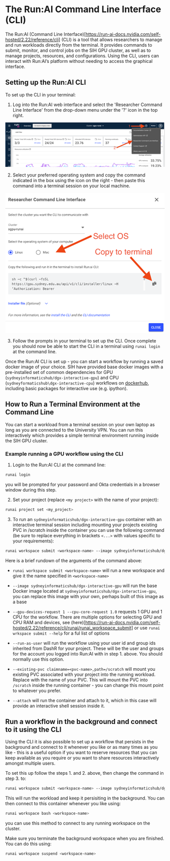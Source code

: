 # The Run:AI Command Line Interface (CLI)

The Run:AI (Command Line Interface)[https://run-ai-docs.nvidia.com/self-hosted/2.22/reference/cli] (CLI) is a tool that allows researchers to manage and run workloads directly from the terminal. It provides commands to submit, monitor, and control jobs on the SIH GPU cluster, as well as to manage projects, resources, and configurations. Using the CLI, users can interact with Run:AI’s platform without needing to access the graphical interface.

## Setting up the Run:AI CLI

To set up the CLI in your terminal:

1. Log into the Run:AI web interface and select the 'Researcher Command Line Interface' from the drop-down menu under the '?' icon in the top right.

![](../fig/researcher_command_line_interface.png)

2. Select your preferred operating system and copy the command indicated in the box using the icon on the right - then paste this command into a terminal session on your local machine.

![](../fig/install_cli.png)

3. Follow the prompts in your terminal to set up the CLI. Once complete you should now be able to start the CLI in a terminal using `runai login` at the command line.

Once the Run:AI CLI is set up - you can start a workflow by running a saved docker image of your choice. SIH have provided base docker images with a pre-installed set of common dependencies for GPU (`sydneyinformaticshub/dgx-interactive-gpu`) and CPU (`sydneyformaticshub\dgx-interactive-cpu`) workflows on [dockerhub](https://hub.docker.com/u/sydneyinformaticshub), including basic packages for interactive use (e.g. ipython).


## How to Run a Terminal Environment at the Command Line

You can start a workload from a terminal session on your own laptop as long as you are connected to the University VPN. You can run this interactively which provides a simple terminal environment running inside the SIH GPU cluster.

### Example running a GPU workflow using the CLI

1. Login to the Run:AI CLI at the command line:

```bash
runai login
```

you will be prompted for your password and Okta credentials in a browser window during this step.

2. Set your project (replace `<my project>` with the name of your project):

```bash
runai project set <my_project>
```

3. To run an `sydneyinformaticshub/dgx-interactive-gpu` container with an interactive terminal session including mounting your projects existing PVC in /scratch inside the container you can use the following command (be sure to replace everything in brackets `<...>` with values specific to your requirements):

```bash
runai workspace submit <workspace-name> --image sydneyinformaticshub/dgx-interactive-gpu --gpu-devices-request 1 --cpu-core-request 1.0 --run-as-user --existing-pvc claimname=<pvc-name>,path=/scratch --attach
```

Here is a brief rundown of the arguments of the command above:

- `runai workspace submit <workspace-name>` will run a new workspace and give it the name specified in `<workspace-name>`

- `--image sydneyinformaticshub/dgx-interactive-gpu` will run the base Docker image located at `sydneyinformaticshub/dgx-interactive-gpu`, you can replace this image with your own, perhaps built of this image as a base

- `--gpu-devices-request 1 --cpu-core-request 1.0` requests 1 GPU and 1 CPU for the workflow. There are multiple options for selecting GPU and CPU RAM and devices, see (here)[https://run-ai-docs.nvidia.com/self-hosted/2.22/reference/cli/runai/runai_workspace_submit] or use `runai wrkspace submit --help` for a ful list of options

- `--run-as-user` will run the workflow using your user id and group ids inherited from DashR for your project. These will be the user and groups for the account you logged into Run:AI with in step 1. above. You should normally use this option.

- `--existing-pvc claimname=<pvc-name>,path=/scratch` will mount you existing PVC associated with your project into the running workload. Replace <pvc-name> with the name of your PVC. This will mount the PVC into `/scratch` inside the running container - you can change this mount point to whatever you prefer.

- `--attach` will run the container and attach to it, which in this case will provide an interactive shell session inside it.

## Run a workflow in the background and connect to it using the CLI

Using the CLI it is also possible to set up a workflow that persists in the background and connect to it whenever you like or as many times as you like - this is a useful option if you want to reserve resources that you can keep available as you require or you want to share resources interactively amongst multiple users.

To set this up follow the steps 1. and 2. above, then change the command in step 3. to:

```bash
runai workspace submit <workspace-name> --image sydneyinformaticshub/dgx-interactive-gpu --gpu-devices-request 1 --cpu-core-request 1.0 --run-as-user --existing-pvc claimname=<pvc-name>,path=/scratch --command -- bash -c 'trap : TERM INT; sleep infinity & wait'
```

This will run the workload and keep it persisiting in the background. You can then connect to this container whenever you like using:

```bash
runai workspace bash <workspace-name>
```

you can use this method to connect to any running workspace on the cluster.

Make sure you terminate the background workspace when you are finished. You can do this using:

```bash
runai workspace suspend <workspace-name>
```
